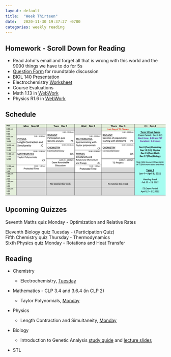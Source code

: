 ```yaml
---
layout: default
title:  "Week Thirteen"
date:   2020-11-30 19:37:27 -0700
categories: weekly reading
---
```


## Homework - Scroll Down for Reading
- Read John's email and forget all that is wrong with this world and the 9000 things we have to do for 5s
- [Question Form](https://docs.google.com/forms/d/e/1FAIpQLSd7Ap-z8dqHEoEyUuvLY8uulco76j9DpxsyGqReufXZq9ef5g/viewform) for roundtable discussion
- BIOL 140 Presentation
- Electrochemistry [Worksheet](https://canvas.ubc.ca/courses/62920/files/11482929/download?wrap=1)
- Course Evaluations
- Math 1.13 in [WebWork](https://webwork.elearning.ubc.ca/webwork2/2020W1-2_SCIE_010_001/)
- Physics R1.6 in [WebWork](https://webwork.elearning.ubc.ca/webwork2/2020W1-2_SCIE_010_001/)

## Schedule

![Week Thirteen Schedule](/assets/w13schedule.png)

## Upcoming Quizzes

Seventh Maths quiz Monday - Optimization and Relative Rates   
<!-- Third Maths test Tuesday - Increasing and decreasing functions and critical points      -->
Eleventh Biology quiz Tuesday - (Participation Quiz)   
Fifth Chemistry quiz Thursday - Thermodynamics   
Sixth Physics quiz Monday - Rotations and Heat Transfer   

## Reading

- Chemistry
	- Electrochemistry, [Tuesday](https://canvas.ubc.ca/courses/62920/files/11535125/download?wrap=1)
	
- Mathematics - <!-- 7 on [Active Calculus](https://activecalculus.org/) and -->CLP 3.4 and 3.6.4 (in CLP 2)
	- Taylor Polynomials, [Monday](https://canvas.ubc.ca/courses/62921/files/11543476/download?wrap=1)

- Physics <!-- - [Rotations on WebWork](https://webwork.elearning.ubc.ca/webwork2/2020W1-2_SCIE_010_001/) --><!--  - Open Stax 2 [1.6](https://openstax.org/books/university-physics-volume-2/pages/1-6-mechanisms-of-heat-transfer) --><!-- Frames of Reference [Worksheet](https://canvas.ubc.ca/courses/62922/files/11317297/download?wrap=1) -->
	- Length Contraction and Simultaneity, [Monday](https://canvas.ubc.ca/courses/62922/files/11523482/download?wrap=1)


- Biology
	- Introduction to Genetic Analysis [study guide](https://canvas.ubc.ca/courses/62806/files/11139317/download?wrap=1) and [lecture slides](https://canvas.ubc.ca/courses/62806/files/11248243/download?wrap=1)

- STL